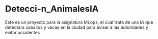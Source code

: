 # Detecci-n_AnimalesIA
Este es un proyecto para la asignatura MLops, el cual trata de una IA que detectara caballos y vacas en la ciudad para avisar a las autoridades y evitar accidentes
